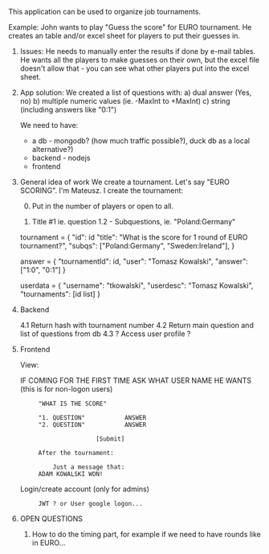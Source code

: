 This application can be used to organize job tournaments.

Example:
John wants to play "Guess the score" for EURO tournament.
He creates an table and/or excel sheet for players
to put their guesses in.

1. Issues:
    He needs to manually enter the results if done
    by e-mail tables.
    He wants all the players to make guesses on their own,
    but the excel file doesn't allow that - you can
    see what other players put into the excel sheet.
2. App solution:
    We created a list of questions with:
    a) dual answer (Yes, no)
    b) multiple numeric values (ie. -MaxInt to +MaxInt)
    c) string (including answers like "0:1")

    We need to have:
    - a db - mongodb? (how much traffic possible?), duck
      db as a local alternative?)
    - backend - nodejs
    - frontend

3. General idea of work
    We create a tournament. Let's say "EURO SCORING". 
    I'm Mateusz. I create the tournament:

    0. Put in the number of players or open to all.

    1. Title #1 ie. question
        1.2 - Subquestions, ie. "Poland:Germany"

    tournament = {
        "id": id
        "title": "What is the score for 1 round of EURO tournament?",
        "subqs": ["Poland:Germany", "Sweden:Ireland"],
    }

    answer = {
        "tournamentId": id,
        "user": "Tomasz Kowalski",
        "answer": ["1:0", "0:1"]
    }

    userdata = {
        "username": "tkowalski",
        "userdesc": "Tomasz Kowalski",
        "tournaments": [id list]
    }

4. Backend

    4.1 Return hash with tournament number
    4.2 Return main question and list of questions from db
    4.3 ? Access user profile ?

5. Frontend
    
    View:
    
    IF COMING FOR THE FIRST TIME
    ASK WHAT USER NAME HE WANTS
    (this is for non-logon users)
        
            "WHAT IS THE SCORE"

            "1. QUESTION"           ANSWER
            "2. QUESTION"           ANSWER

                            [Submit]

            After the tournament:
            
                Just a message that:
            ADAM KOWALSKI WON!


    Login/create account (only for admins)
            
            JWT ? or User google logon...
    
    
6. OPEN QUESTIONS

    1. How to do the timing part, for example if we need to have rounds like in EURO...
